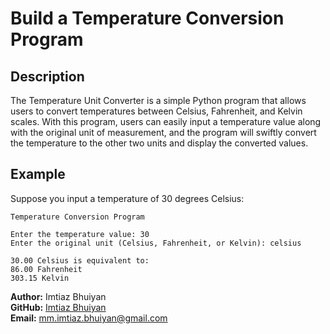 # Build a Temperature Conversion Program

## Description

The Temperature Unit Converter is a simple Python program that allows users to convert temperatures between Celsius, Fahrenheit, and Kelvin scales. With this program, users can easily input a temperature value along with the original unit of measurement, and the program will swiftly convert the temperature to the other two units and display the converted values.


## Example

Suppose you input a temperature of 30 degrees Celsius:

```
Temperature Conversion Program

Enter the temperature value: 30
Enter the original unit (Celsius, Fahrenheit, or Kelvin): celsius

30.00 Celsius is equivalent to:
86.00 Fahrenheit
303.15 Kelvin
```

**Author:** Imtiaz Bhuiyan<br>
**GitHub:** [Imtiaz Bhuiyan](https://github.com/imtiazzzz)  
**Email:** mm.imtiaz.bhuiyan@gmail.com  
